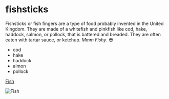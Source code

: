 # fishsticks 
Fishsticks or fish fingers are a type of food probably invented in the United Kingdom. They are made of a whitefish and pinkfish like cod, hake, haddock, salmon, or pollock, that is battered and breaded. They are often eaten with tartar sauce, or ketchup. *Mmm Fishy*. :flushed:

* cod
* hake
* haddock
* almon
* pollock

[Fish](https://simple.wikipedia.org/wiki/Fishstick)

![Fish](https://aquarellepark.by/upload/2024/vidy_ryb/Karas.png)
